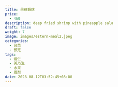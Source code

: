 ```yaml
---
title: 果律蝦球
price:
  - 460
description: deep fried shrimp with pineapple sala
draft: false
weight: 7
image: images/estern-meal2.jpeg
categories:
  - 台菜
  - 預定
tags:
  - 蝦仁
  - 美乃滋
  - 水果
  - 鳳梨
date: 2023-08-12T03:52:45+08:00
---
```



